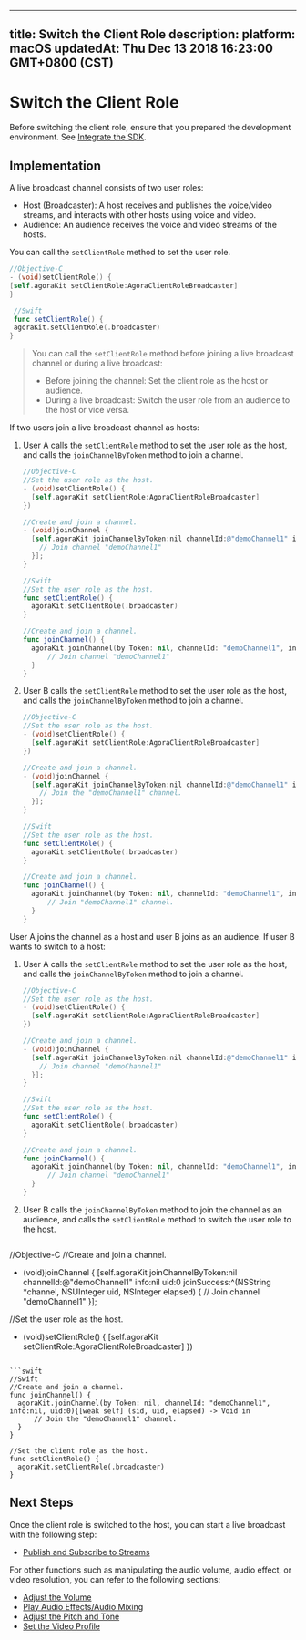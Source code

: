 
---
title: Switch the Client Role
description: 
platform: macOS
updatedAt: Thu Dec 13 2018 16:23:00 GMT+0800 (CST)
---
# Switch the Client Role
Before switching the client role, ensure that you prepared the development environment. See [Integrate the SDK](../../en/Interactive%20Broadcast/mac_video.md).

## Implementation

A live broadcast channel consists of two user roles: 

- Host (Broadcaster): A host receives and publishes the voice/video streams, and interacts with other hosts using voice and video.
- Audience: An audience receives the voice and video streams of the hosts.

You can call the `setClientRole` method to set the user role.


```objective-c
//Objective-C
- (void)setClientRole() {
[self.agoraKit setClientRole:AgoraClientRoleBroadcaster]
}
```

```swift
 //Swift
 func setClientRole() {
 agoraKit.setClientRole(.broadcaster)
}
```

> You can call the `setClientRole` method before joining a live broadcast channel or during a live broadcast:
> 
>  - Before joining the channel: Set the client role as the host or audience.
>  -  During a live broadcast: Switch the user role from an audience to the host or vice versa.

If two users join a live broadcast channel as hosts:

1. User A calls the `setClientRole` method to set the user role as the host, and calls the `joinChannelByToken` method to join a channel.

   ```objective-c
   //Objective-C
   //Set the user role as the host.
   - (void)setClientRole() {
     [self.agoraKit setClientRole:AgoraClientRoleBroadcaster]
   })
   
   //Create and join a channel.
   - (void)joinChannel {
     [self.agoraKit joinChannelByToken:nil channelId:@"demoChannel1" info:nil uid:0 joinSuccess:^(NSString *channel, NSUInteger uid, NSInteger elapsed) {
       // Join channel "demoChannel1"
     }];
   }
   ```

   ```swift
   //Swift
   //Set the user role as the host.
   func setClientRole() {
     agoraKit.setClientRole(.broadcaster)
   }
   
   //Create and join a channel.
   func joinChannel() {
     agoraKit.joinChannel(by Token: nil, channelId: "demoChannel1", info:nil, uid:0){[weak self] (sid, uid, elapsed) -> Void in
         // Join channel "demoChannel1"
     }
   }
   ```
	 
2. User B calls the `setClientRole` method to set the user role as the host, and calls the `joinChannelByToken` method to join a channel.

   ```objective-c
   //Objective-C
   //Set the user role as the host.
   - (void)setClientRole() {
     [self.agoraKit setClientRole:AgoraClientRoleBroadcaster]
   })
   
   //Create and join a channel.
   - (void)joinChannel {
     [self.agoraKit joinChannelByToken:nil channelId:@"demoChannel1" info:nil uid:0 joinSuccess:^(NSString *channel, NSUInteger uid, NSInteger elapsed) {
       // Join the "demoChannel1" channel.
     }];
   }
   ```

   ```swift
   //Swift
   //Set the user role as the host.
   func setClientRole() {
     agoraKit.setClientRole(.broadcaster)
   }
   
   //Create and join a channel.
   func joinChannel() {
     agoraKit.joinChannel(by Token: nil, channelId: "demoChannel1", info:nil, uid:0){[weak self] (sid, uid, elapsed) -> Void in
         // Join "demoChannel1" channel.
     }
   }
   ```

User A joins the channel as a host and user B joins as an audience. If user B wants to switch to a host:

1. User A calls the `setClientRole` method to set the user role as the host, and calls the `joinChannelByToken` method to join a channel.

   ```objective-c
   //Objective-C
   //Set the user role as the host.
   - (void)setClientRole() {
     [self.agoraKit setClientRole:AgoraClientRoleBroadcaster]
   })
   
   //Create and join a channel.
   - (void)joinChannel {
     [self.agoraKit joinChannelByToken:nil channelId:@"demoChannel1" info:nil uid:0 joinSuccess:^(NSString *channel, NSUInteger uid, NSInteger elapsed) {
       // Join channel "demoChannel1"
     }];
   }
   ```

   ```swift
   //Swift
   //Set the user role as the host.
   func setClientRole() {
     agoraKit.setClientRole(.broadcaster)
   }
   
   //Create and join a channel.
   func joinChannel() {
     agoraKit.joinChannel(by Token: nil, channelId: "demoChannel1", info:nil, uid:0){[weak self] (sid, uid, elapsed) -> Void in
         // Join channel "demoChannel1"
     }
   }
   ```

2. User B calls the `joinChannelByToken` method to join the channel as an audience, and calls the `setClientRole` method to switch the user role to the host.

   ```objective-c
//Objective-C
//Create and join a channel.
   - (void)joinChannel {
     [self.agoraKit joinChannelByToken:nil channelId:@"demoChannel1" info:nil uid:0 joinSuccess:^(NSString *channel, NSUInteger uid, NSInteger elapsed) {
       // Join channel "demoChannel1"
     }];
		 
   //Set the user role as the host.
   - (void)setClientRole() {
     [self.agoraKit setClientRole:AgoraClientRoleBroadcaster]
   })
   ```
	 
   ```swift
 //Swift
//Create and join a channel.
   func joinChannel() {
     agoraKit.joinChannel(by Token: nil, channelId: "demoChannel1", info:nil, uid:0){[weak self] (sid, uid, elapsed) -> Void in
         // Join the "demoChannel1" channel.
     }
   }
	 
   //Set the client role as the host.
   func setClientRole() {
     agoraKit.setClientRole(.broadcaster)
   }
   ```


## Next Steps

Once the client role is switched to the host, you can start a live broadcast with the following step:

- [Publish and Subscribe to Streams](../../en/Interactive%20Broadcast/publish_mac_live.md)

For other functions such as manipulating the audio volume, audio effect, or video resolution, you can refer to the following sections:

- [Adjust the Volume](../../en/Interactive%20Broadcast/volume_mac.md)
- [Play Audio Effects/Audio Mixing](../../en/Interactive%20Broadcast/effect_mixing_mac.md)
- [Adjust the Pitch and Tone](../../en/Interactive%20Broadcast/voice_effect_mac.md)
- [Set the Video Profile](../../en/Interactive%20Broadcast/videoProfile_mac.md)
